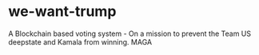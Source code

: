 # we-want-trump
A Blockchain based voting system - On a mission to prevent the Team US deepstate and Kamala from winning. MAGA
